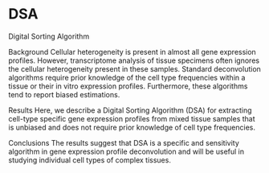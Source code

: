 DSA
===

Digital Sorting Algorithm

Background
Cellular heterogeneity is present in almost all gene expression profiles. However, transcriptome analysis of tissue specimens often ignores the cellular heterogeneity present in these samples. Standard deconvolution algorithms require prior knowledge of the cell type frequencies within a tissue or their in vitro expression profiles. Furthermore, these algorithms tend to report biased estimations.

Results
Here, we describe a Digital Sorting Algorithm (DSA) for extracting cell-type specific gene expression profiles from mixed tissue samples that is unbiased and does not require prior knowledge of cell type frequencies.

Conclusions
The results suggest that DSA is a specific and sensitivity algorithm in gene expression profile deconvolution and will be useful in studying individual cell types of complex tissues.
